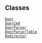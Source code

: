 ---
---
## Classes

<a href="../object/Doer.html#Doer" target="main"><code>Doer</code></a>  
<a href="../object/DoerCmd.html#DoerCmd"
target="main"><code>DoerCmd</code></a>  
<a href="../object/DoerParser.html#DoerParser"
target="main"><code>DoerParser</code></a>  
<a href="../object/DoerParserTable.html#DoerParserTable"
target="main"><code>DoerParserTable</code></a>  
<a href="../object/Redirector.html#Redirector"
target="main"><code>Redirector</code></a>  
